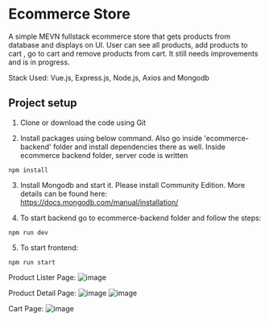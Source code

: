 # Ecommerce Store

A simple MEVN fullstack ecommerce store that gets products from database and displays on UI. User can see all products, add products to cart , go to cart and remove products from cart. It still needs improvements and is in progress.

Stack Used: Vue.js, Express.js, Node.js, Axios and Mongodb

## Project setup

1) Clone or download the code using Git

2) Install packages using below command. Also go inside 'ecommerce-backend' folder and install dependencies there as well. Inside ecommerce backend folder, server code is written
```
npm install
```

3) Install Mongodb and start it. Please install Community Edition. More details can be found here: https://docs.mongodb.com/manual/installation/

4) To start backend go to ecommerce-backend folder and follow the steps:
 ```
npm run dev
```
  
5) To start frontend: 
```
npm run start
```

Product Lister Page:
![image](https://user-images.githubusercontent.com/36845478/121810667-081e5900-cc62-11eb-83c0-2ff9e408ee4d.png)

Product Detail Page:
![image](https://user-images.githubusercontent.com/36845478/121810675-0f456700-cc62-11eb-80ab-4d8ff6ebd4fb.png)
![image](https://user-images.githubusercontent.com/36845478/121810683-166c7500-cc62-11eb-9621-f6cab13b6dc8.png)

Cart Page:
![image](https://user-images.githubusercontent.com/36845478/121810686-1bc9bf80-cc62-11eb-8b17-80c76c8cc0e4.png)



